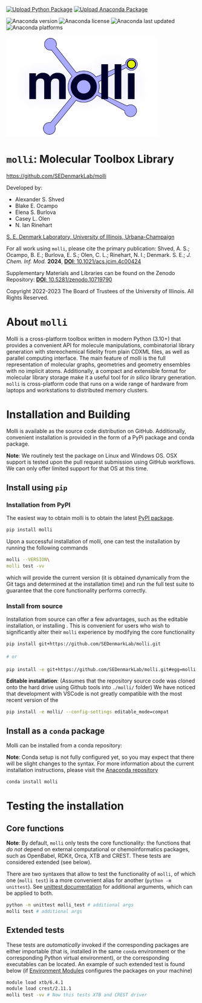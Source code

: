 [![Upload Python Package](https://github.com/SEDenmarkLab/molli/actions/workflows/python-publish.yml/badge.svg)](https://github.com/SEDenmarkLab/molli/actions/workflows/python-publish.yml)
[![Upload Anaconda Package](https://github.com/SEDenmarkLab/molli/actions/workflows/anaconda-deploy.yml/badge.svg)](https://github.com/SEDenmarkLab/molli/actions/workflows/anaconda-deploy.yml)

![Anaconda version](https://anaconda.org/esalx/molli/badges/version.svg)
![Anaconda license](https://anaconda.org/esalx/molli/badges/license.svg)
![Anaconda last updated](https://anaconda.org/esalx/molli/badges/latest_release_relative_date.svg)
![Anaconda platforms](https://anaconda.org/esalx/molli/badges/platforms.svg)

<img src="docs/imgs/molli_logo.svg" width="400">

# `molli`: Molecular Toolbox Library

https://github.com/SEDenmarkLab/molli

Developed by:

- Alexander S. Shved
- Blake E. Ocampo   
- Elena S. Burlova  
- Casey L. Olen 
- N. Ian Rinehart   

[S. E. Denmark Laboratory, University of Illinois, Urbana-Champaign](https://denmarkgroup.illinois.edu/)

For all work using `molli`, please cite the primary publication: Shved, A. S.; Ocampo, B. E.; Burlova, E. S.; Olen, C. L.; Rinehart, N. I.; Denmark. S. E.; *J. Chem. Inf. Mod.* **2024**, [**DOI**: 10.1021/acs.jcim.4c00424](https://pubs.acs.org/doi/10.1021/acs.jcim.4c00424)

Supplementary Materials and Libraries can be found on the Zenodo Repository: [**DOI**: 10.5281/zenodo.10719790](https://zenodo.org/records/10719791)

Copyright 2022-2023 The Board of Trustees of the University of Illinois.
All Rights Reserved.

# About `molli`

Molli is a cross-platform toolbox written in modern Python (3.10+) that provides a convenient API for molecule manipulations, combinatorial library generation with stereochemical fidelity from plain CDXML files, as well as parallel computing interface. The main feature of molli is the full representation of molecular graphs, geometries and geometry ensembles with no implicit atoms. Additionally, a compact and extensible format for molecular library storage make it a useful tool for *in silico* library generation. `molli` is cross-platform code that runs on a wide range of hardware from laptops and workstations to distributed memory clusters. 

# Installation and Building

Molli is available as the source code distribution on GitHub. Additionally, convenient installation is provided in the form of a PyPi package and conda package.

**Note**: We routinely test the package on Linux and Windows OS. OSX support is tested upon the pull request submission using GitHub workflows. We can only offer limited support for that OS at this time.

## Install using `pip`

### Installation from PyPI

The easiest way to obtain molli is to obtain the latest [PyPI package](https://pypi.org/project/molli/). 
```bash
pip install molli
```
Upon a successful installation of molli, one can test the installation by running the following commands
```bash
molli --VERSION\
molli test -vv
```
which will provide the current version (it is obtained dynamically from the Git tags and determined at the installation time) and run the full test suite to guarantee that the core functionality performs correctly.

### Install from source

Installation from source can offer a few advantages, such as the editable installation, or installing . This is convenient for users who wish to significantly alter their `molli` experience by modifying the core functionality

```bash
pip install git+https://github.com/SEDenmarkLab/molli.git

# or

pip install -e git+https://github.com/SEDenmarkLab/molli.git#egg=molli
```
**Editable installation**: (Assumes that the repository source code was cloned onto the hard drive using Github tools into `./molli/` folder) We have noticed that development with VSCode is not greatly compatible with the most recent version of the 

```bash
pip install -e molli/ --config-settings editable_mode=compat
```

## Install as a `conda` package

Molli can be installed from a conda repository:

**Note**: Conda setup is not fully configured yet, so you may expect that there will be slight changes to the syntax. For more information about the current installation instructions, please visit the [Anaconda repository](https://anaconda.org/esalx/molli)

```bash
conda install molli
```

# Testing the installation

## Core functions

**Note**: By default, `molli` only tests the core functionality: the functions that *do not* depend on external computational or chemoinformatics packages, such as OpenBabel, RDKit, Orca, XTB and CREST. These tests are considered extended (see below).

There are two syntaxes that allow to test the functionality of `molli`, of which one (`molli test`) is a more convenient alias for another (`python -m unittest`). See [unittest documentation](https://docs.python.org/3/library/unittest.html) for additional arguments, which can be applied to both. 

```bash
python -m unittest molli_test # additional args
molli test # additional args
```

## Extended tests

These tests are *automatically* invoked if the corresponding packages are either importable (that is, installed in the same `conda` environment or the corresponding Python virtual environment), or the corresponding executables can be located. An example of such extended test is found below (if [Environment Modules](https://modules.readthedocs.io/en/latest/) configures the packages on your machine)

```bash
module load xtb/6.4.1
module load crest/2.11.1
molli test -vv # Now this tests XTB and CREST driver
```
